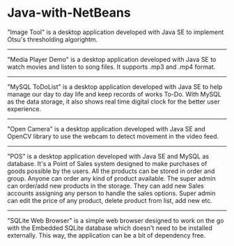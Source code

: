 # Java-with-NetBeans

"Image Tool" is a desktop application developed with Java SE to implement Otsu's thresholding algorightm.

***********

"Media Player Demo" is a desktop application developed with Java SE to watch movies and listen to song files. It supports .mp3 and .mp4 format.

***********

"MySQL ToDoList" is a desktop application developed with Java SE to help manage our day to day life and keep records of works To-Do.
With MySQL as the data storage, it also shows real time digital clock for the better user experience.

***********

"Open Camera" is a desktop application developed with Java SE and OpenCV library to use the webcam to detect movement in the video feed.

***********

"POS" is a desktop application developed with Java SE and MySQL as database. It's a Point of Sales system designed to make purchases of goods possible by the users.
All the products can be stored in order and group. Anyone can order any kind of product available. The super admin can order/add new products in the storage. They can add new Sales accounts assigning any person to handle the sales options.
Super admin can edit the price of any product, delete product from list, add new etc.

***********

"SQLite Web Browser" is a simple web browser designed to work on the go with the Embedded SQLite database which doesn't need to be installed externally. This way, the application can be a bit of dependency free.
